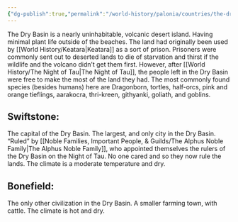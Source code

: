```yaml
---
{"dg-publish":true,"permalink":"/world-history/palonia/countries/the-dry-basin/"}
---
```



The Dry Basin is a nearly uninhabitable, volcanic desert island. Having minimal plant life outside of the beaches. The land had originally been used by [[World History/Keatara\|Keatara]] as a sort of prison. Prisoners were commonly sent out to deserted lands to die of starvation and thirst if the wildlife and the volcano didn’t get them first. However, after [[World History/The Night of Tau\|The Night of Tau]], the people left in the Dry Basin were free to make the most of the land they had. The most commonly found species (besides humans) here are Dragonborn, tortles, half-orcs, pink and orange tieflings, aarakocra, thri-kreen, githyanki, goliath, and goblins.

  

## Swiftstone:

The capital of the Dry Basin. The largest, and only city in the Dry Basin. “Ruled” by [[Noble Families, Important People, & Guilds/The Alphus Noble Family\|The Alphus Noble Family]], who appointed themselves the rulers of the Dry Basin on the Night of Tau. No one cared and so they now rule the lands. The climate is a moderate temperature and dry.

  

## Bonefield:

The only other civilization in the Dry Basin. A smaller farming town, with cattle. The climate is hot and dry.

